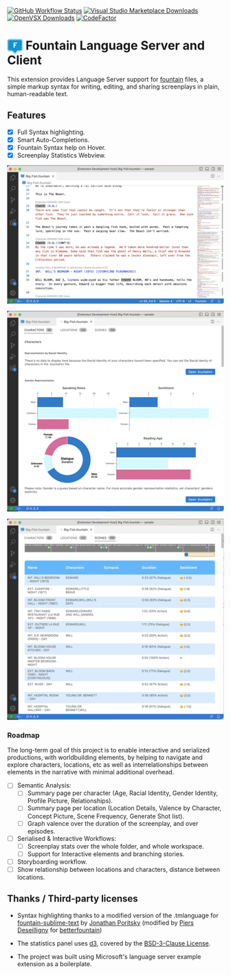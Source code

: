 [![GitHub Workflow Status](https://img.shields.io/github/actions/workflow/status/oparaskos/vscode-fountain/build.yml?branch=main)](https://github.com/oparaskos/vscode-fountain/actions)
[![Visual Studio Marketplace Downloads](https://img.shields.io/visual-studio-marketplace/d/OliverParaskos.fountain-lsp)](https://marketplace.visualstudio.com/items?itemName=OliverParaskos.fountain-lsp)
[![OpenVSX Downloads](https://img.shields.io/open-vsx/dt/oliverparaskos/fountain-lsp)](https://open-vsx.org/extension/oliverparaskos/fountain-lsp)
[![CodeFactor](https://www.codefactor.io/repository/github/oparaskos/vscode-fountain/badge)](https://www.codefactor.io/repository/github/oparaskos/vscode-fountain)

# <img src="https://raw.githubusercontent.com/oparaskos/vscode-fountain/main/assets/fountain-logo-monochrome%401x.png" alt="icon" width="36" style="display: inline; margin-bottom: -10px"/> Fountain Language Server and Client

This extension provides Language Server support for [fountain](https://fountain.io/) files, a simple markup syntax for writing, editing, and sharing screenplays in plain, human-readable text.

## Features

- [x] Full Syntax highlighting.
- [x] Smart Auto-Completions.
- [x] Fountain Syntax help on Hover.
- [x] Screenplay Statistics Webview.

![Code Lenses and Syntax Highlighting](./docs/highlighting_lenses.png)

![Gender Representation Graphs](./docs/graphs.png)

![Scenes Table](./docs/scenes_tab.png)

### Roadmap

The long-term goal of this project is to enable interactive and serialized productions, with worldbuilding elements, by helping to navigate and explore characters, locations, etc as well as interrelationships between elements in the narrative with minimal additional overhead.

- [ ] Semantic Analysis:
  - [ ] Summary page per character (Age, Racial Identity, Gender Identity, Profile Picture, Relationships).
  - [ ] Summary page per location (Location Details, Valence by Character, Concept Picture, Scene Frequency, Generate Shot list).
  - [ ] Graph valence over the duration of the screenplay, and over episodes.
- [ ] Serialised & Interactive Workflows:
  - [ ] Screenplay stats over the whole folder, and whole workspace.
  - [ ] Support for Interactive elements and branching stories.
- [ ] Storyboarding workflow.
- [ ] Show relationship between locations and characters, distance between locations.

## Thanks / Third-party licenses

* Syntax highlighting thanks to a modified version of the .tmlanguage for [fountain-sublime-text](https://github.com/poritsky/fountain-sublime-text) by [Jonathan Poritsky](https://github.com/poritsky) (modified by [Piers Deseilligny](https://github.com/piersdeseilligny) for [betterfountain](https://github.com/piersdeseilligny/betterfountain))

* The statistics panel uses [d3](https://d3js.org/), covered by the [BSD-3-Clause License](https://github.com/d3/d3/blob/master/LICENSE).

* The project was built using Microsoft's language server example extension as a boilerplate.
